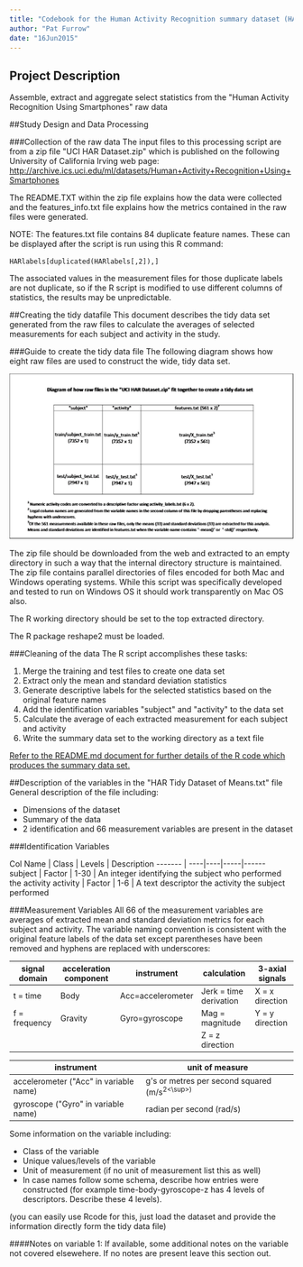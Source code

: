 ```yaml
---
title: "Codebook for the Human Activity Recognition summary dataset (HAR Tidy Dataset of Means.txt)"
author: "Pat Furrow"
date: "16Jun2015"
---
```


## Project Description
Assemble, extract and aggregate select statistics from the "Human Activity Recognition Using Smartphones" raw data

##Study Design and Data Processing

###Collection of the raw data
The input files to this processing script are from a zip file "UCI HAR Dataset.zip" which is published on the following University of California Irving web page:
http://archive.ics.uci.edu/ml/datasets/Human+Activity+Recognition+Using+Smartphones

The README.TXT within the zip file explains how the data were collected and the features_info.txt file explains how the metrics contained in the raw files were generated.

NOTE:  The features.txt file contains 84 duplicate feature names.  These can be displayed after the script is run using this R command:  
```
HARlabels[duplicated(HARlabels[,2]),]  
```
The associated values in the measurement files for those duplicate labels are not duplicate, so if the R script is modified to use different columns of statistics, the results may be unpredictable.

##Creating the tidy datafile
This document describes the tidy data set generated from the raw files to calculate the averages of selected measurements for each subject and activity in the study.

###Guide to create the tidy data file
The following diagram shows how eight raw files are used to construct the wide, tidy data set.

![HAR File Diagram](HAR_file_diagram.png)

The zip file should be downloaded from the web and extracted to an empty directory in such a way that the internal directory structure is maintained.  The zip file contains parallel directories of files encoded for both Mac and Windows operating systems.  While this script was specifically developed and tested to run on Windows OS it should work transparently on Mac OS also.  

The R working directory should be set to the top extracted directory.  

The R package reshape2 must be loaded. 

###Cleaning of the data
The R script accomplishes these tasks:  
1. Merge the training and test files to create one data set  
2. Extract only the mean and standard deviation statistics  
3. Generate descriptive labels for the selected statistics based on the original feature names  
4. Add the identification variables "subject" and "activity" to the data set  
5. Calculate the average of each extracted measurement for each subject and activity  
6. Write the summary data set to the working directory as a text file  

[Refer to the README.md document for further details of the R code which produces the summary data set.](https://github.com/pfurrow/GetCleanDataClassProject/blob/master/README.md)

##Description of the variables in the "HAR Tidy Dataset of Means.txt" file
General description of the file including:
 - Dimensions of the dataset
 - Summary of the data
 - 2 identification and 66 measurement variables are present in the dataset

###Identification Variables

Col Name | Class | Levels | Description
------- | ----|----|-----|------
subject | Factor | 1-30 | An integer identifying the subject who performed the activity
activity | Factor | 1-6 | A text descriptor the activity the subject performed


###Measurement Variables
All 66 of the measurement variables are averages of extracted mean and standard deviation metrics for each subject and activity.  The variable naming convention is consistent with the original feature labels of the data set except parentheses have been removed and hyphens are replaced with underscores:

signal domain | acceleration component | instrument | calculation | 3-axial signals
------- | ----|----|-----|------
t = time | Body | Acc=accelerometer | Jerk = time derivation | X = x direction
f = frequency | Gravity | Gyro=gyroscope | Mag = magnitude | Y = y direction
  |   |   |   | Z = z direction

instrument | unit of measure
-----------------|--------------
accelerometer ("Acc" in variable name)| g's or metres per second squared (m/s<sup>2<\sup>)
gyroscope ("Gyro" in variable name) | radian per second (rad/s)

Some information on the variable including:
 - Class of the variable
 - Unique values/levels of the variable
 - Unit of measurement (if no unit of measurement list this as well)
 - In case names follow some schema, describe how entries were constructed (for example time-body-gyroscope-z has 4 levels of descriptors. Describe these 4 levels). 

(you can easily use Rcode for this, just load the dataset and provide the information directly form the tidy data file)

####Notes on variable 1:
If available, some additional notes on the variable not covered elsewehere. If no notes are present leave this section out.
